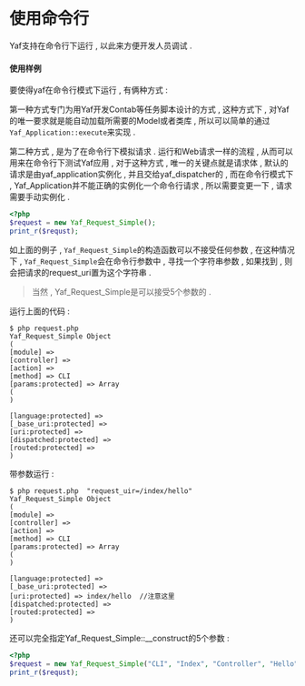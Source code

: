 # 使用命令行

Yaf支持在命令行下运行 , 以此来方便开发人员调试 .

#### 使用样例

要使得yaf在命令行模式下运行 , 有俩种方式 :

第一种方式专门为用Yaf开发Contab等任务脚本设计的方式 , 这种方式下 , 对Yaf的唯一要求就是能自动加载所需要的Model或者类库 , 所以可以简单的通过`Yaf_Application::execute`来实现 .

第二种方式 , 是为了在命令行下模拟请求 . 运行和Web请求一样的流程 , 从而可以用来在命令行下测试Yaf应用 , 对于这种方式 , 唯一的关键点就是请求体 , 默认的请求是由yaf\_application实例化 , 并且交给yaf\_dispatcher的 , 而在命令行模式下 , Yaf\_Application并不能正确的实例化一个命令行请求 , 所以需要变更一下 , 请求需要手动实例化 .

```php
<?php
$request = new Yaf_Request_Simple();
print_r($requst);
```

如上面的例子 , `Yaf_Request_Simple`的构造函数可以不接受任何参数 , 在这种情况下 , `Yaf_Request_Simple`会在命令行参数中 , 寻找一个字符串参数 , 如果找到 , 则会把请求的request\_uri置为这个字符串 .

> 当然 , Yaf\_Request\_Simple是可以接受5个参数的 .

运行上面的代码 : 

```
$ php request.php
Yaf_Request_Simple Object
(
[module] => 
[controller] => 
[action] => 
[method] => CLI
[params:protected] => Array
(
)

[language:protected] => 
[_base_uri:protected] => 
[uri:protected] => 
[dispatched:protected] => 
[routed:protected] => 
)
```

带参数运行 : 

```
$ php request.php  "request_uir=/index/hello"
Yaf_Request_Simple Object
(
[module] => 
[controller] => 
[action] => 
[method] => CLI
[params:protected] => Array
(
)

[language:protected] => 
[_base_uri:protected] => 
[uri:protected] => index/hello  //注意这里
[dispatched:protected] => 
[routed:protected] => 
)
```

还可以完全指定Yaf\_Request\_Simple::\_\_construct的5个参数 : 

```php
<?php
$request = new Yaf_Request_Simple("CLI", "Index", "Controller", "Hello", array("para" => 2));
print_r($requst);
```



